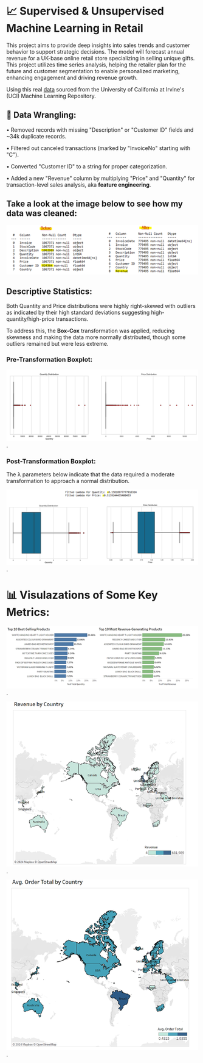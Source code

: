 # 📈 Supervised & Unsupervised Machine Learning in Retail


This project aims to provide deep insights into sales trends and customer behavior to support strategic decisions. The model will forecast annual revenue for a UK-base online retail store specializing in selling unique gifts. This project utilizes time series analysis, helping the retailer plan for the future and customer segmentation to enable personalized marketing, enhancing engagement and driving revenue growth.

Using this real [data](https://archive.ics.uci.edu/dataset/352/online+retail) sourced from the University of California at Irvine's (UCI) Machine Learning Repository.

## 🧹 Data Wrangling: 

• Removed records with missing "Description" or "Customer ID" fields and ~34k duplicate records.

• Filtered out canceled transactions (marked by "InvoiceNo" starting with "C").

• Converted "Customer ID" to a string for proper categorization.

• Added a new "Revenue" column by multiplying "Price" and "Quantity" for transaction-level sales analysis, aka **feature engineering**.

## Take a look at the image below to see how my data was cleaned:

![cleaning](https://github.com/AyahIbrahim/predictive-modelling-retail/blob/b6965d84d509b5c910ac40039cb24c27fbc24ba6/Project%20Steps%20%26%20Visuals/Data%20Wrangling.png)

## Descriptive Statistics:

Both Quantity and Price distributions were highly right-skewed with outliers as indicated by their high standard deviations suggesting high-quantity/high-price transactions. 

To address this, the **Box-Cox** transformation was applied, reducing skewness and making the data more normally distributed, though some outliers remained but were less extreme.

### Pre-Transformation Boxplot: 

![pre](https://github.com/AyahIbrahim/predictive-modelling-retail/blob/b6965d84d509b5c910ac40039cb24c27fbc24ba6/Project%20Steps%20%26%20Visuals/Boxplot%20Pre-transformation%20for%20Quanitity%20%26%20Price.png).

### Post-Transformation Boxplot: 

The λ parameters below indicate that the data required a moderate transformation to approach a normal distribution.

![post](https://github.com/AyahIbrahim/predictive-modelling-retail/blob/b6965d84d509b5c910ac40039cb24c27fbc24ba6/Project%20Steps%20%26%20Visuals/Boxplot%20Post-transformation%20for%20Quanitity%20%26%20Price.png).

# 📊 Visulazations of Some Key Metrics: 

![img1](https://github.com/AyahIbrahim/predictive-modelling-retail/blob/fb7d74135267e8c2e45386d49942e5ff19996ad7/Project%20Steps%20%26%20Visuals/Most%20Revenue%20%26%20Profit%20Generating%20Products.png).

![img2](https://github.com/AyahIbrahim/predictive-modelling-retail/blob/fb7d74135267e8c2e45386d49942e5ff19996ad7/Project%20Steps%20%26%20Visuals/Revenue%20by%20Country.png).

![img3](https://github.com/AyahIbrahim/predictive-modelling-retail/blob/fb7d74135267e8c2e45386d49942e5ff19996ad7/Project%20Steps%20%26%20Visuals/Avg%20Order%20Total%20by%20Country.png).


